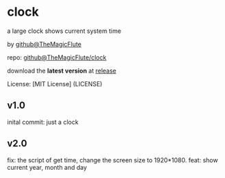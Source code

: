 # clock

a large clock shows current system time

by [github@TheMagicFlute](https://github.com/TheMagicFlute)

repo: [github@TheMagicFlute/clock](https://github.com/TheMagicFlute/clock)

download the **latest version** at [release](https://github.com/TheMagicFlute/clock/releases)

License: [MIT License] (LICENSE)

## v1.0

inital commit: just a clock

## v2.0

fix: the script of get time, change the screen size to 1920*1080.
feat: show current year, month and day
